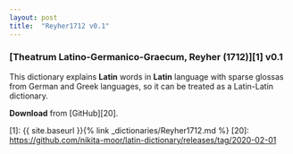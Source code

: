 ```yaml
---
layout: post
title:  "Reyher1712 v0.1"
---
```


### [Theatrum Latino-Germanico-Graecum, Reyher (1712)][1] v0.1

This dictionary explains **Latin** words in **Latin** language with sparse glossas from German and Greek languages, so it can be treated as a Latin-Latin dictionary.

**Download** from [GitHub][20].


[1]: {{ site.baseurl }}{% link _dictionaries/Reyher1712.md %}
[20]: https://github.com/nikita-moor/latin-dictionary/releases/tag/2020-02-01

